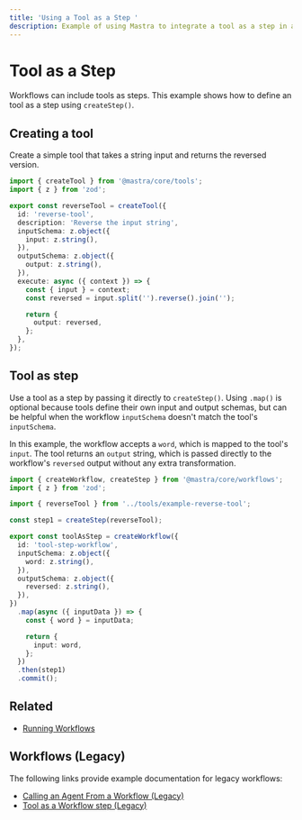 ```yaml
---
title: 'Using a Tool as a Step '
description: Example of using Mastra to integrate a tool as a step in a workflow.
---
```


# Tool as a Step

Workflows can include tools as steps. This example shows how to define an tool as a step using `createStep()`.

## Creating a tool

Create a simple tool that takes a string input and returns the reversed version.

```typescript filename="src/mastra/tools/example-reverse-tool.ts" showLineNumbers copy
import { createTool } from '@mastra/core/tools';
import { z } from 'zod';

export const reverseTool = createTool({
  id: 'reverse-tool',
  description: 'Reverse the input string',
  inputSchema: z.object({
    input: z.string(),
  }),
  outputSchema: z.object({
    output: z.string(),
  }),
  execute: async ({ context }) => {
    const { input } = context;
    const reversed = input.split('').reverse().join('');

    return {
      output: reversed,
    };
  },
});
```

## Tool as step

Use a tool as a step by passing it directly to `createStep()`. Using `.map()` is optional because tools define their own input and output schemas, but can be helpful when the workflow `inputSchema` doesn't match the tool's `inputSchema`.

In this example, the workflow accepts a `word`, which is mapped to the tool's `input`. The tool returns an `output` string, which is passed directly to the workflow's `reversed` output without any extra transformation.

```typescript filename="src/mastra/workflows/example-tool-step.ts" showLineNumbers copy
import { createWorkflow, createStep } from '@mastra/core/workflows';
import { z } from 'zod';

import { reverseTool } from '../tools/example-reverse-tool';

const step1 = createStep(reverseTool);

export const toolAsStep = createWorkflow({
  id: 'tool-step-workflow',
  inputSchema: z.object({
    word: z.string(),
  }),
  outputSchema: z.object({
    reversed: z.string(),
  }),
})
  .map(async ({ inputData }) => {
    const { word } = inputData;

    return {
      input: word,
    };
  })
  .then(step1)
  .commit();
```

## Related

- [Running Workflows](./running-workflows)

## Workflows (Legacy)

The following links provide example documentation for legacy workflows:

- [Calling an Agent From a Workflow (Legacy)](/docs/examples/workflows_legacy/calling-agent)
- [Tool as a Workflow step (Legacy)](/docs/examples/workflows_legacy/using-a-tool-as-a-step)
